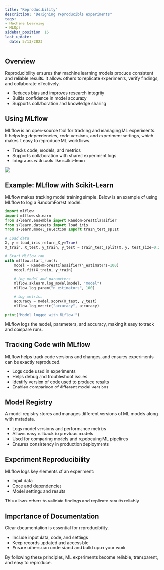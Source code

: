 ```yaml
---
title: "Reproducibility"
description: "Designing reproducible experiments"
tags: 
- Machine Learning
- MLOps
sidebar_position: 16
last_update:
  date: 5/13/2023
---
```



## Overview 

Reproducibility ensures that machine learning models produce consistent and reliable results. It allows others to replicate experiments, verify findings, and collaborate effectively.  

- Reduces bias and improves research integrity  
- Builds confidence in model accuracy  
- Supports collaboration and knowledge sharing  

## Using MLflow  

MLflow is an open-source tool for tracking and managing ML experiments. It helps log dependencies, code versions, and experiment settings, which makes it easy to reproduce ML workflows.  

- Tracks code, models, and metrics  
- Supports collaboration with shared experiment logs  
- Integrates with tools like scikit-learn  

<div class="img-center"> 

![](/img/docs/Screenshot-2025-03-19-065707.png)

</div>


## Example: MLflow with Scikit-Learn  

MLflow makes tracking model training simple. Below is an example of using MLflow to log a RandomForest model.  

```python
import mlflow
import mlflow.sklearn
from sklearn.ensemble import RandomForestClassifier
from sklearn.datasets import load_iris
from sklearn.model_selection import train_test_split

# Load data
X, y = load_iris(return_X_y=True)
X_train, X_test, y_train, y_test = train_test_split(X, y, test_size=0.2, random_state=42)

# Start MLflow run
with mlflow.start_run():
    model = RandomForestClassifier(n_estimators=100)
    model.fit(X_train, y_train)
    
    # Log model and parameters
    mlflow.sklearn.log_model(model, "model")
    mlflow.log_param("n_estimators", 100)

    # Log metrics
    accuracy = model.score(X_test, y_test)
    mlflow.log_metric("accuracy", accuracy)

print("Model logged with MLflow!")
```

MLflow logs the model, parameters, and accuracy, making it easy to track and compare runs.  

## Tracking Code with MLflow

MLflow helps track code versions and changes, and ensures experiments can be exactly reproduced.  

- Logs code used in experiments  
- Helps debug and troubleshoot issues  
- Identify version of code used to produce results
- Enables comparison of different model versions  

## Model Registry  

A model registry stores and manages different versions of ML models along with metadata.  

- Logs model versions and performance metrics  
- Allows easy rollback to previous models  
- Used for comparing models and repdocuing ML pipelines
- Ensures consistency in production deployments  

## Experiment Reproducibility  

MLflow logs key elements of an experiment:  

- Input data  
- Code and dependencies  
- Model settings and results  

This allows others to validate findings and replicate results reliably.  

## Importance of Documentation  

Clear documentation is essential for reproducibility.  

- Include input data, code, and settings  
- Keep records updated and accessible  
- Ensure others can understand and build upon your work  

By following these principles, ML experiments become reliable, transparent, and easy to reproduce.